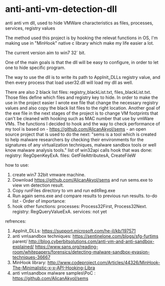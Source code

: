 # anti-anti-vm-detection-dll
anti anti vm dll, used to hide VMWare characteristics as files, processes, services, registry values

The method used this project is by hooking the relevat functions in OS, I'm making use in "MinHook" native c library which make my life easier a lot.

The current version aim to win7 32` bit.

One of the main goals is that the dll will be easy to configure, in order to let one to hide specific program.

The way to use the dll is to write its path to AppInit_DLLs registry value, and then every process that load user32.dll will load my dll as well.

There are also 2 black list files: registry_blackList.txt, files_blackList.txt.
Those files define which files and registry key to hide.
In order to make the use in the project easier I wrote exe file that change the necessary registry values and also copy the black list files to the right location.
Another goal of the exe file in the next stages of the project is to change VM footprints that can't be cleaned with hooking such as MAC number that use by vmWare VMs.
The functions I decided to hook and the way to check performance of my tool is based on - https://github.com/AlicanAkyol/sems - an open source project that is used to do the next: "sems is a tool which is created to help malware researchers by checking their environments for the signatures of any virtualization techniques, malware sandbox tools or well know malware analysis tools."
list of win32api calls hook that was done:
registry: RegOpenKeyExA.
files: GetFileAttributesA, CreateFileW 




how to use:
1.	create win7 32bit vmware machine.
2.	Download https://github.com/AlicanAkyol/sems and run sems.exe to view vm detection result.
3.	Copy runFiles directory to vm and run editReg.exe	
4.	Run again sems.exe and compare results to previous run results.
to-do list - Order of importance:
1.	hook other functions: 
processes: Process32First, Process32Next.
registry: RegQueryValueExA.
services: not yet

refrences:
1.	AppInit_DLLs: https://support.microsoft.com/he-il/kb/197571
2.	anti vm\sandbox techniques:
 https://sentinelone.com/blogs/sfg-furtims parent/ 
http://blog.cyberbitsolutions.com/anti-vm-and-anti-sandbox-explained/ 
https://www.sans.org/reading-room/whitepapers/forensics/detecting-malware-sandbox-evasion-techniques-36667
3.	MinHook library: http://www.codeproject.com/Articles/44326/MinHook-The-Minimalistic-x-x-API-Hooking-Libra
4.	anti vm\sandbox malware samples\PoC : https://github.com/AlicanAkyol/sems
